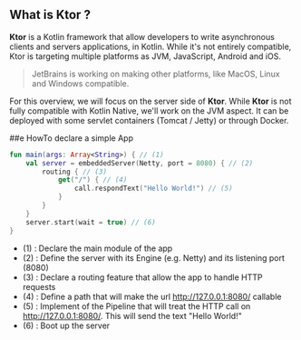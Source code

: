 ## What is Ktor ?

**Ktor** is a Kotlin framework that allow developers to write asynchronous clients and servers applications, in Kotlin. 
While it's not entirely compatible, Ktor is targeting multiple platforms as JVM, JavaScript, Android and iOS. 

> JetBrains is working on making other platforms, like MacOS, Linux and Windows compatible.   

For this overview, we will focus on the server side of **Ktor**. While **Ktor** is not fully compatible with Kotlin Native, 
we'll work on the JVM aspect. It can be deployed with some servlet containers (Tomcat / Jetty) or through Docker. 

##e HowTo declare a simple App

```kotlin
fun main(args: Array<String>) { // (1)
    val server = embeddedServer(Netty, port = 8080) { // (2)
        routing { // (3)
            get("/") { // (4)
                call.respondText("Hello World!") // (5)
            }
        }
    }
    server.start(wait = true) // (6)
}
```

- (1) : Declare the main module of the app 
- (2) : Define the server with its Engine (e.g. Netty) and its listening port (8080) 
- (3) : Declare a routing feature that allow the app to handle HTTP requests
- (4) : Define a path that will make the url http://127.0.0.1:8080/ callable
- (5) : Implement of the Pipeline that will treat the HTTP call on http://127.0.0.1:8080/. This will send the text "Hello World!"
- (6) : Boot up the server
